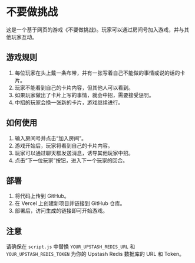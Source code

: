# 不要做挑战

这是一个基于网页的游戏《不要做挑战》。玩家可以通过房间号加入游戏，并与其他玩家互动。

## 游戏规则

1. 每位玩家在头上戴一条布带，并有一张写着自己不能做的事情或说的话的卡片。
2. 玩家不能看到自己的卡片内容，但其他人可以看到。
3. 如果玩家做出了卡片上写的事情，就会中招，需要接受惩罚。
4. 中招的玩家会换一张新的卡片，游戏继续进行。

## 如何使用

1. 输入房间号并点击“加入房间”。
2. 游戏开始后，玩家将看到自己的卡片内容。
3. 玩家可以通过聊天框发送消息，诱导其他玩家中招。
4. 点击“下一位玩家”按钮，进入下一个玩家的回合。

## 部署

1. 将代码上传到 GitHub。
2. 在 Vercel 上创建新项目并链接到 GitHub 仓库。
3. 部署后，访问生成的链接即可开始游戏。

## 注意

请确保在 `script.js` 中替换 `YOUR_UPSTASH_REDIS_URL` 和 `YOUR_UPSTASH_REDIS_TOKEN` 为你的 Upstash Redis 数据库的 URL 和 Token。
